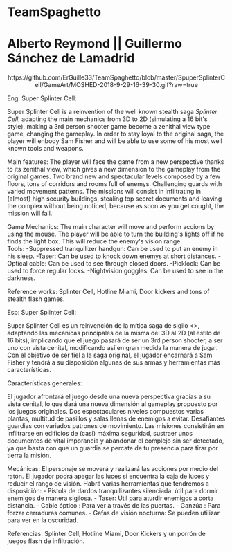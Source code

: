 # TeamSpaghetto
# Alberto Reymond || Guillermo Sánchez de Lamadrid

<center> https://github.com/ErGuille33/TeamSpaghetto/blob/master/SpuperSplinterCell/GameArt/MOSHED-2018-9-29-16-39-30.gif?raw=true</center>  

Eng:
Super Splinter Cell:

Super Splinter Cell is a reinvention of the well known stealth saga *Splinter Cell*, adapting the main mechanics from 3D to 2D (simulating a 16 bit's style), making a 3rd person shooter game become a zenithal view type game, changing the gameplay. In order to stay loyal to the original saga, the player will enbody Sam Fisher and will be able to use some of his most well known tools and weapons.  

Main features:
The player will face the game from a new perspective thanks to its zenithal view, which gives a new dimension to the gameplay from the original games.
Two brand new and spectacular levels composed by a few floors, tons of corridors and rooms full of enemys.
Challenging guards with varied movement patterns.
The missions will consist in infiltrating in (almost) high security buildings, stealing top secret documents and leaving the complex without being noticed, because as soon as you get cought, the mission will fail.  

Game Mechanics:
The main character will move and perform accions by using the mouse.
The player will be able to turn the building's lights off if he finds the light box. This will reduce the enemy's vision range.  
Tools:
	-Suppressed tranquilizer handgun: Can be used to put an enemy in his sleep.
	-Taser: Can be used to knock down enemys at short distances.
	-Optical cable: Can be used to see through closed doors.
	-Picklock: Can be used to force regular locks.
	-Nightvision goggles: Can be used to see in the darkness.  

Reference works: Splinter Cell, Hotline Miami, Door kickers and tons of stealth flash games.



Esp:
Super Splinter Cell:

Super Splinter Cell es un reinvención de la mítica saga de sigilo <<Splinter Cell>>, adaptando las mecánicas principales de la misma del 3D al 2D (al estilo de 16 bits), implicando que el juego pasará de ser un 3rd person shooter, a ser uno con vista cenital, modificando así en gran medida la manera de jugar. Con el objetivo de ser fiel a la saga original, el jugador encarnará a Sam Fisher y tendrá a su disposición algunas de sus armas y herramientas más características.

Características generales:

El jugador afrontará el juego desde una nueva perspectiva gracias a su vista cenital, lo que dará una nueva dimensión al gameplay propuesto por los juegos originales.
Dos espectaculares niveles compuestos varias plantas, multitud de pasillos y salas llenas de enemigos a evitar.
Desafiantes guardias con variados patrones de movimiento.
Las misiones consistirán en infiltrarse en edificios de (casi) máxima seguridad, sustraer unos documentos de vital imporancia y abandonar el complejo sin ser detectado, ya que basta con que un guardia se percate de tu presencia para tirar por tierra la misión.


Mecánicas:
El personaje se moverá y realizará las acciones por medio del ratón.
El jugador podrá apagar las luces si encuentra la caja de luces y reducir el rango de visión.
Habrá varias herramientas que tendremos a disposición:
	- Pistola de dardos tranquilizantes silenciada: útil para dormir enemigos de manera sigilosa.
	- Taser: Útil para aturdir enemigos a corta distancia.
    - Cable óptico : Para ver a través de las puertas.
    - Ganzúa : Para forzar cerraduras comunes. 
	- Gafas de visión nocturna: Se pueden utilizar para ver en la oscuridad.


Referencias: Splinter Cell, Hotline Miami, Door Kickers y un porrón de juegos flash de infiltración.

